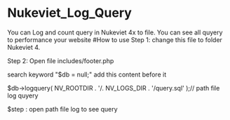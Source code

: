 # Nukeviet_Log_Query
You can Log and count query in Nukeviet 4x to file. You can see all quyery to performance your website
#How to use
  Step 1:  change this file to folder Nukeviet 4.
  
  Step 2: Open file includes/footer.php
  
  search keyword "$db = null;" add this content before it
  
  $db->logquery( NV_ROOTDIR . '/. NV_LOGS_DIR . '/query.sql' );// path file log quyery
  
  $step : open path file log to see query
  

